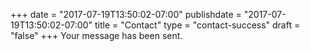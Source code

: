 +++
date = "2017-07-19T13:50:02-07:00"
publishdate = "2017-07-19T13:50:02-07:00"
title = "Contact"
type = "contact-success"
draft = "false"
+++
Your message has been sent.
